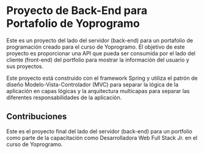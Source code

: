 <h1>Proyecto de Back-End para Portafolio de Yoprogramo</h1>
	<p>Este es un proyecto del lado del servidor (back-end) para un portafolio de programación creado para el curso de Yoprogramo. El objetivo de este proyecto es proporcionar una API que pueda ser consumida por el lado del cliente (front-end) del portfolio para mostrar la información del usuario y sus proyectos.</p>
	<p>Este proyecto está construido con el framework Spring y utiliza el patrón de diseño Modelo-Vista-Controlador (MVC) para separar la lógica de la aplicación en capas lógicas y la arquitectura multicapas para separar las diferentes responsabilidades de la aplicación.</p>
	<h2>Contribuciones</h2>
	<p>Este es el proyecto final del lado del servidor (back-end) para un portfolio como parte de la capacitación como Desarrolladora Web Full Stack Jr. en el curso de Yoprogramo.</p>
